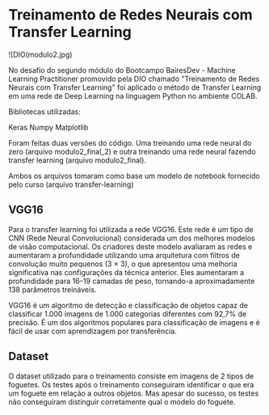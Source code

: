 # Treinamento de Redes Neurais com Transfer Learning

![DIO(modulo2.jpg)

No desafio do segundo módulo do Bootcampo BairesDev - Machine Learning Practitioner promovido pela DIO chamado "Treinamento de Redes Neurais com Transfer Learning" foi aplicado o método de Transfer Learning em uma rede de Deep Learning na linguagem Python no ambiente COLAB.  

Bibliotecas utilizadas:

Keras
Numpy
Matplotlib

Foram feitas duas versões do código. Uma treinando uma rede neural do zero (arquivo modulo2_final_2) e outra treinando uma rede neural fazendo transfer learning (arquivo modulo2_final).

Ambos os arquivos tomaram como base um modelo de notebook fornecido pelo curso (arquivo transfer-learning) 

## VGG16 

Para o transfer learning foi utilizada a rede VGG16. Este rede é um tipo de CNN (Rede Neural Convolucional) considerada um dos melhores modelos de visão computacional. Os criadores deste modelo avaliaram as redes e aumentaram a profundidade utilizando uma arquitetura com filtros de convolução muito pequenos (3 × 3), o que apresentou uma melhoria significativa nas configurações da técnica anterior. Eles aumentaram a profundidade para 16–19 camadas de peso, tornando-a aproximadamente 138 parâmetros treináveis.

VGG16 é um algoritmo de detecção e classificação de objetos capaz de classificar 1.000 imagens de 1.000 categorias diferentes com 92,7% de precisão. É um dos algoritmos populares para classificação de imagens e é fácil de usar com aprendizagem por transferência.

## Dataset

O dataset utilizado para o treinamento consiste em imagens de 2 tipos de foguetes. Os testes após o treinamento conseguiram identificar o que era um foguete em relação a outros objetos. Mas apesar do sucesso, os testes não conseguiram distinguir corretamente qual o modelo do foguete.
